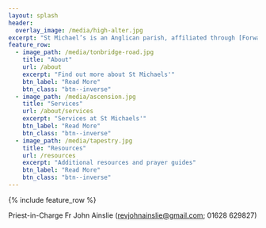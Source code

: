 ```yaml
---
layout: splash
header:
  overlay_image: /media/high-alter.jpg
excerpt: "St Michael’s is an Anglican parish, affiliated through [Forward in Faith](http://www.forwardinfaithcanterbury.org/) to the [Society of St Wilfrid and St Hilda](http://www.sswsh.com/).  It is under the episcopal care of the [Bishop of Richborough](http://www.richborough.org.uk/) in the [Diocese of Canterbury](https://www.canterburydiocese.org/)."
feature_row:
  - image_path: /media/tonbridge-road.jpg
    title: "About"
    url: /about
    excerpt: "Find out more about St Michaels'"
    btn_label: "Read More"
    btn_class: "btn--inverse"
  - image_path: /media/ascension.jpg
    title: "Services"
    url: /about/services
    excerpt: "Services at St Michaels'"
    btn_label: "Read More"
    btn_class: "btn--inverse"
  - image_path: /media/tapestry.jpg
    title: "Resources"
    url: /resources
    excerpt: "Additional resources and prayer guides"
    btn_label: "Read More"
    btn_class: "btn--inverse"
---
```


{% include feature_row %}

Priest-in-Charge Fr John Ainslie ([revjohnainslie@gmail.com](mailto:revjohnainslie@gmail.com); 01628 629827)

